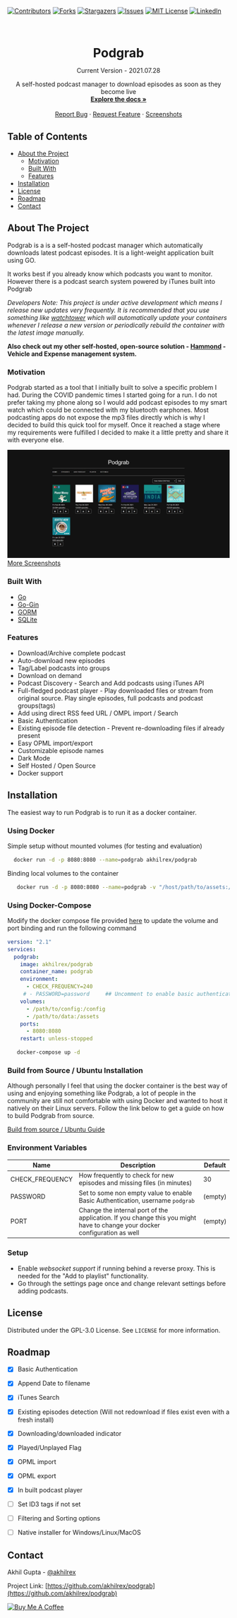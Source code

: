 
[![Contributors][contributors-shield]][contributors-url]
[![Forks][forks-shield]][forks-url]
[![Stargazers][stars-shield]][stars-url]
[![Issues][issues-shield]][issues-url]
[![MIT License][license-shield]][license-url]
[![LinkedIn][linkedin-shield]][linkedin-url]

<!-- PROJECT LOGO -->
<br />
<p align="center">
  <!-- <a href="https://github.com/akhilrex/podgrab">
    <img src="images/logo.png" alt="Logo" width="80" height="80">
  </a> -->

  <h1 align="center" style="margin-bottom:0px">Podgrab</h1>
  <p align="center">Current Version - 2021.07.28</p>

  <p align="center">
    A self-hosted podcast manager to download episodes as soon as they become live
    <br />
    <a href="https://github.com/akhilrex/podgrab"><strong>Explore the docs »</strong></a>
    <br />
    <br />
    <!-- <a href="https://github.com/akhilrex/podgrab">View Demo</a>
    · -->
    <a href="https://github.com/akhilrex/podgrab/issues">Report Bug</a>
    ·
    <a href="https://github.com/akhilrex/podgrab/issues">Request Feature</a>
        ·
    <a href="Screenshots.md">Screenshots</a>
  </p>
</p>

<!-- TABLE OF CONTENTS -->

## Table of Contents

- [About the Project](#about-the-project)
  - [Motivation](#motivation)
  - [Built With](#built-with)
  - [Features](#features)
- [Installation](#installation)
- [License](#license)
- [Roadmap](#roadmap)
- [Contact](#contact)

<!-- ABOUT THE PROJECT -->

## About The Project

Podgrab is a is a self-hosted podcast manager which automatically downloads latest podcast episodes. It is a light-weight application built using GO.

It works best if you already know which podcasts you want to monitor. However there is a podcast search system powered by iTunes built into Podgrab

*Developers Note: This project is under active development which means I release new updates very frequently. It is recommended that you use something like [watchtower](https://github.com/containrrr/watchtower) which will automatically update your containers whenever I release a new version or periodically rebuild the container with the latest image manually.*

__Also check out my other self-hosted, open-source solution - [Hammond](https://github.com/akhilrex/hammond) - Vehicle and Expense management system.__

### Motivation

Podgrab started as a tool that I initially built to solve a specific problem I had. During the COVID pandemic times I started going for a run. I do not prefer taking my phone along so I would add podcast episodes to my smart watch which could be connected with my bluetooth earphones. Most podcasting apps do not expose the mp3 files directly which is why I decided to build this quick tool for myself. Once it reached a stage where my requirements were fulfilled I decided to make it a little pretty and share it with everyone else.

![Product Name Screen Shot][product-screenshot]
[More Screenshots](Screenshots.md)

### Built With

- [Go](https://golang.org/)
- [Go-Gin](https://github.com/gin-gonic/gin)
- [GORM](https://github.com/go-gorm/gorm)
- [SQLite](https://www.sqlite.org/index.html)

### Features
- Download/Archive complete podcast
- Auto-download new episodes
- Tag/Label podcasts into groups
- Download on demand
- Podcast Discovery - Search and Add podcasts using iTunes API
- Full-fledged podcast player - Play downloaded files or stream from original source. Play single episodes, full podcasts and podcast groups(tags)
- Add using direct RSS feed URL / OMPL import / Search
- Basic Authentication
- Existing episode file detection - Prevent re-downloading files if already present
- Easy OPML import/export
- Customizable episode names
- Dark Mode
- Self Hosted / Open Source
- Docker support

## Installation

The easiest way to run Podgrab is to run it as a docker container.

### Using Docker

Simple setup without mounted volumes (for testing and evaluation)

```sh
  docker run -d -p 8080:8080 --name=podgrab akhilrex/podgrab
```

Binding local volumes to the container

```sh
   docker run -d -p 8080:8080 --name=podgrab -v "/host/path/to/assets:/assets" -v "/host/path/to/config:/config"  akhilrex/podgrab
```

### Using Docker-Compose

Modify the docker compose file provided [here](https://github.com/akhilrex/podgrab/blob/master/docker-compose.yml) to update the volume and port binding and run the following command

```yaml
version: "2.1"
services:
  podgrab:
    image: akhilrex/podgrab
    container_name: podgrab
    environment:
      - CHECK_FREQUENCY=240
     # - PASSWORD=password     ## Uncomment to enable basic authentication, username = podgrab
    volumes:
      - /path/to/config:/config
      - /path/to/data:/assets
    ports:
      - 8080:8080
    restart: unless-stopped
```

```sh
   docker-compose up -d
```
### Build from Source / Ubuntu Installation

Although personally I feel that using the docker container is the best way of using and enjoying something like Podgrab, a lot of people in the community are still not comfortable with using Docker and wanted to host it natively on their Linux servers. Follow the link below to get a guide on how to build Podgrab from source.

[Build from source / Ubuntu Guide](docs/ubuntu-install.md)
### Environment Variables

| Name            | Description                                                             | Default |
| --------------- | ----------------------------------------------------------------------- | ------- |
| CHECK_FREQUENCY | How frequently to check for new episodes and missing files (in minutes) | 30      |
| PASSWORD        | Set to some non empty value to enable Basic Authentication, username `podgrab`|(empty)|
| PORT            | Change the internal port of the application. If you change this you might have to change your docker configuration as well | (empty) |  

### Setup

- Enable *websocket support* if running behind a reverse proxy. This is needed for the "Add to playlist" functionality.
- Go through the settings page once and change relevant settings before adding podcasts.

## License

Distributed under the GPL-3.0 License. See `LICENSE` for more information.

## Roadmap

- [x] Basic Authentication
- [x] Append Date to filename
- [x] iTunes Search
- [x] Existing episodes detection (Will not redownload if files exist even with a fresh install)
- [x] Downloading/downloaded indicator
- [x] Played/Unplayed Flag
- [x] OPML import
- [x] OPML export
- [x] In built podcast player
- [ ] Set ID3 tags if not set 
- [ ] Filtering and Sorting options
- [ ] Native installer for Windows/Linux/MacOS




<!-- CONTACT -->

## Contact

Akhil Gupta - [@akhilrex](https://twitter.com/akhilrex)

Project Link: [https://github.com/akhilrex/podgrab](https://github.com/akhilrex/podgrab)

<a href="https://www.buymeacoffee.com/akhilrex" target="_blank"><img src="https://cdn.buymeacoffee.com/buttons/v2/default-yellow.png" alt="Buy Me A Coffee" style="height: 60px !important;width: 217px !important;" ></a>

<!-- MARKDOWN LINKS & IMAGES -->
<!-- https://www.markdownguide.org/basic-syntax/#reference-style-links -->

[contributors-shield]: https://img.shields.io/github/contributors/akhilrex/podgrab.svg?style=flat-square
[contributors-url]: https://github.com/akhilrex/podgrab/graphs/contributors
[forks-shield]: https://img.shields.io/github/forks/akhilrex/podgrab.svg?style=flat-square
[forks-url]: https://github.com/akhilrex/podgrab/network/members
[stars-shield]: https://img.shields.io/github/stars/akhilrex/podgrab.svg?style=flat-square
[stars-url]: https://github.com/akhilrex/podgrab/stargazers
[issues-shield]: https://img.shields.io/github/issues/akhilrex/podgrab.svg?style=flat-square
[issues-url]: https://github.com/akhilrex/podgrab/issues
[license-shield]: https://img.shields.io/github/license/akhilrex/podgrab.svg?style=flat-square
[license-url]: https://github.com/akhilrex/podgrab/blob/master/LICENSE.txt
[linkedin-shield]: https://img.shields.io/badge/-LinkedIn-black.svg?style=flat-square&logo=linkedin&colorB=555
[linkedin-url]: https://linkedin.com/in/akhilrex
[product-screenshot]: images/screenshot.jpg
